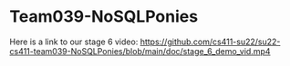 # Team039-NoSQLPonies
Here is a link to our stage 6 video:
https://github.com/cs411-su22/su22-cs411-team039-NoSQLPonies/blob/main/doc/stage_6_demo_vid.mp4